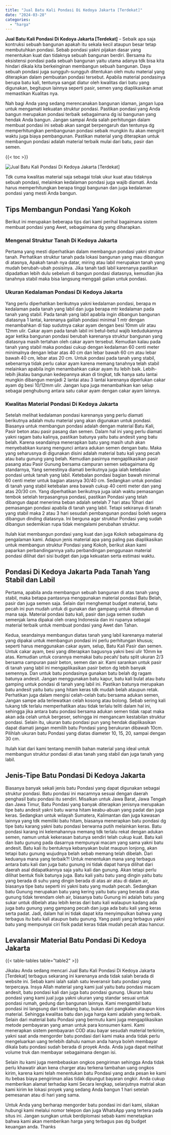 ```yaml
---
title: "Jual Batu Kali Pondasi Di Kedoya Jakarta [Terdekat]"
date: "2024-03-28"
categories: 
  - "harga"
---
```


**Jual Batu Kali Pondasi Di Kedoya Jakarta \[Terdekat\]** – Sebaik apa saja kontruksi sebuah bangunan apakah itu sekala kecil ataupun besar tetap membutuhkan pondasi. Sebab pondasi yakni pijakan dasar yang menentukan kuat dan tidaknya sebuah bangunan berdiri. Bersama itu eksistensi pondasi pada sebuah bangunan yaitu utama adanya tdk bisa kita hindari dikala kita berkeinginan membangun sebuah bangunan. Daya sebuah pondasi juga sungguh-sungguh ditentukan oleh mutu material yang diterapkan dalam pembuatan pondasi tersebut. Apabila material pondasinya berupa batu kali, tentunya sangat diatur oleh kwalitas dari batu yang digunakan, begitupun lainnya seperti pasir, semen yang diaplikasikan amat memastikan Kualitas nya.

Nah bagi Anda yang sedang merencanakan bangunan idaman, jangan lupa untuk mengamati kekuatan struktur pondasi. Pastikan pondasi yang Anda bangun merupakan pondasi terbaik sebagaimana dg isi bangunan yang hendak Anda bangun. Jangan sampai Anda salah perhitungan dalam membuat pondasi ini sebab akan sangat berpengaruh dan tentunya dg memperhitungkan pembangunan pondasi sebaik mungkin itu akan mengirit waktu juga biaya pembangunan. Pastikan material yang diterapkan untuk membangun pondasi adalah material terbaik mulai dari batu, pasir dan semen.

{{< toc >}}

![Jual Batu Kali Pondasi Di Kedoya Jakarta [Terdekat]](/images/jual-batu-kali-37.png)

Tdk cuma kwalitas material saja sebagai tolak ukur kuat atau tidaknya sebuah pondasi, melainkan kedalaman pondasi juga wajib diamati. Anda harus memperhitungkan berapa tinggi bangunan dan juga kedalaman pondasi yang mesti Anda bangun.

## Tips Membangun Pondasi Yang Kokoh

Berikut ini merupakan beberapa tips dari kami perihal bagaimana sistem membuat pondasi yang Awet, sebagaimana dg yang diharapkan.

### Mengenal Struktur Tanah Di Kedoya Jakarta

Pertama yang mesti diperhatikan dalam membangun pondasi yakni struktur tanah. Perhatikan struktur tanah pada lokasi bangunan yang mau dibangun di atasnya, Apakah tanah nya datar, miring atau labil merupakan tanah yang mudah berubah-ubah posisinya. Jika tanah tadi labil karenanya pastikan dipadatkan lebih dulu sebelum di bangun pondasi diatasnya, kemudian jika tanahnya stabil maka bisa langsung menggali galian untuk pondasi.

### Ukuran Kedalaman Pondasi Di Kedoya Jakarta

Yang perlu diperhatikan berikutnya yakni kedalaman pondasi, berapa m kedalaman pada tanah yang labil dan juga berapa mtr kedalaman pada tanah yang stabil. Pada tanah yang labil apabila ingin dibangun bangunan diatasnya 1 lantai, karenanya galilah pondasi minimal 1 mtr dengan menambahkan di tiap sudutnya cakar ayam dengan besi 10mm ulir atau 12mm ulir. Cakar ayam pada tanah labil ini betul-betul wajib kedudukannya agar ketika bangunan pondasi berubah karenanya struktur bangunan yang diatasnya masih tertahan oleh cakar ayam tersebut. Kemudian kalau pada tanah yang stabil maka pondasi cukup dengan kedalaman 60 centi meter minimalnya dengan lebar atas 40 cm dan lebar bawah 60 cm atau lebar bawah 40 cm, lebar atas 20 cm. Untuk pondasi pada tanah yang stabil, sebenarnya tidak perlu cakar ayam karena memang tanahnya telah stabil melainkan apabila ingin menambahkan cakar ayam itu lebih baik. Lebih-lebih jikalau bangunan kedepannya akan di tingkat, tdk hanya satu lantai mungkin dibangun menjadi 2 lantai atau 3 lantai karenanya diperlukan cakar ayam dg besi 10/12mm ulir. Jangan lupa juga menambahkan kan selup sebagai penghubung antara satu cakar ayam dengan cakar ayam lainnya.

### Kwalitas Material Pondasi Di Kedoya Jakarta

Setelah melihat kedalaman pondasi karenanya yang perlu diamati berikutnya adalah mutu material yang akan digunakan untuk pondasi. Biasanya untuk membangun pondasi adalah dengan material Batu Kali, Pasir beton atau pasir pasang dan semen. Dalam hal ini yang perlu diamati yakni ragam batu kalinya, pastikan batunya yaitu batu andesit yang batu belah. Karena seandainya menerapkan batu yang masih utuh akan menyebabkan kurang mengunci antara adukan semen dengan batu. Maka yang seharusnya di digunakan disini adalah material batu kali yang pecah atau batu gunung yang belah. Kemudian pasirnya mengaplikasikan pasir pasang atau Pasir Gunung bersama campuran semen sebagaimana dg standarnya, Yang semestinya diamati berikutnya juga ialah ketebalan pondasi untuk tanah yang labil. Ketebalan pondasi bagian bawah minimal 60 centi meter untuk bagian atasnya 30/40 cm. Sedangkan untuk pondasi di tanah yang stabil ketebalan area bawah cukup 40 centi meter dan yang atas 20/30 cm. Yang diperhatikan berikutnya juga ialah waktu pemasangan tembok setelah terpasangnya pondasi, pastikan Pondasi yang telah dibangun dapat menerima beban adalah setelah 7 hari atau 10hari dari pemasangan pondasi apabila di tanah yang labil. Tetapi sekiranya di tanah yang stabil maka 2 atau 3 hari sesudah pembangunan pondasi boleh segera dibangun dinding diatasnya. Ini berguna agar struktur Pondasi yang sudah dibangun sedemikian rupa tidak mengalami perubahan struktur.

Itulah kiat membangun pondasi yang kuat dan juga Kokoh sebagaimana dg pengalaman kami. Adapun jenis material apa yang paling pas diaplikasikan untuk membangun struktur Pondasi yang Kokoh, berikut akan kami paparkan perbandingannya yaitu perbandingan penggunaan material pondasi dilihat dari sisi budget dan juga kekuatan serta estimasi waktu.

## Pondasi Di Kedoya Jakarta Pada Tanah Yang Stabil dan Labil

Pertama, apabila anda membangun sebuah bangunan di atas tanah yang stabil, maka betapa pantasnya menggunakan material pondasi Batu Belah, pasir dan juga semen saja. Selain dari menghemat budget material, batu pecah ini pun mudah untuk di gunakan dan gampang untuk ditemukan di mana saja. Material pondasi batu kali, pasir dan juga semen sudah semenjak lama dipakai oleh orang Indonesia dan ini rupanya sebagai material terbaik untuk membuat pondasi yang Awet dan Tahan.

Kedua, seandainya membangun diatas tanah yang labil karenanya material yang dipakai untuk membangun pondasi ini perlu perhitungan khusus; seperti harus menggunakan cakar ayam, selup, Batu Kali Pasir dan semen. Untuk cakar ayam, besi yang diterapkan bagusnya yakni besi ulir 10mm ke atas. Kemudian untuk corannya memakai batu pecah/ batu split ukuran 2/3 bersama campuran pasir beton, semen dan air. Kami sarankan untuk pasir di tanah yang labil ini mengaplikasikan pasir beton dg lebih banyak semennya. Dan untuk batu pondasinya gunakan batu belah dg ragam batunya andesit. Jangan menggunakan batu kapur, batu kali bulat atau batu gamping untuk pondasi di tanah yang labil ini. Pastikan batunya merupakan batu andesit yaitu batu yang hitam keras tdk mudah belah ataupun retak. Perhatikan juga dalam mengisi celah-celah batu bersama adukan semen, Jangan sampe ada terlewatkan celah kosong atau bolong. Sebab sering kali tukang tdk terlalu memperhatikan atau tidak terlalu teliti dalam hal ini, sehingga jika antara batu pondasi bersama adukan semen tidak rapat maka akan ada celah untuk bergeser, sehingga ini mengancam kestabilan struktur pondasi. Selain itu, ukuran batu pondasi pun yang hendak diaplikasikan dapat diamati jangan memilih batu Pondasi yang berukuran dibawah 10cm. Pilihlah ukuran batu Pondasi yang diatas diameter 10, 15, 20, sampai dengan 30 cm.

Itulah kiat dari kami tentang memilih bahan material yang ideal untuk membangun struktur pondasi di atas tanah yang stabil dan juga tanah yang labil.

## Jenis-Tipe Batu Pondasi Di Kedoya Jakarta

Biasanya banyak sekali jenis batu Pondasi yang dapat digunakan sebagai struktur pondasi. Batu pondasi ini macamnya sesuai dengan daerah penghasil batu pondasi itu sendiri. Misalkan untuk Jawa Barat, Jawa Tengah dan Jawa Timur, Batu Pondasi yang banyak diterapkan jenisnya merupakan tipe batu andesit yakni batu warna hitam keabu-abuan yang padat dan juga keras. Sedangkan untuk wilayah Sumatera, Kalimantan dan juga kawasan lainnya yang tdk memiliki batu hitam, biasanya menerapkan batu pondasi dg tipe batu karang yakni batu pondasi berwarna putih melainkan keras. Batu pondasi karang ini kelemahannya memang tdk terlalu rekat dengan adukan semen, namun untuk kekerasan batunya sendiri telah cukup kuat. Batu kali dan batu gunung pada dasarnya mempunyai macam yang sama yakni batu andesit. Batu kali itu bentuknya kebanyakan bulat maupun lonjong, akan tetapi batu gunung wujudnya belah sebab memang telah dibelah. Dari keduanya mana yang terbaik?! Untuk menentukan mana yang terbagus antara batu kali dan juga batu gunung ini tidak dapat hanya dilihat dari daerah asal didapatkannya saja yaitu kali dan gunung. Akan tetapi perlu dilihat bentuk fisik batunya juga. Batu kali yaitu batu yang dingin yaitu batu yang berada di suhu yang dingin berada di atas air atau di dalam air, biasanya tipe batu seperti ini yakni batu yang mudah pecah. Sedangkan batu Gunung merupakan batu yang kering yaitu batu yang berada di atas gunung tidak terendam oleh air, biasanya batu Gunung ini adalah batu yang sukar untuk dibelah atau lebih keras dari batu kali walaupun kadang ada juga batu gunung yang gampang pecah dan juga ada batu kali yang keras serta padat. Jadi, dalam hal ini tidak dapat kita menyimpulkan bahwa yang terbagus itu batu kali ataupun batu gunung. Yang pasti yang terbagus yakni batu yang mempunyai ciri fisik padat keras tidak mudah pecah atau hancur.

## Levalansir Material Batu Pondasi Di Kedoya Jakarta

{{< table-tables table="table2" >}}

Jikalau Anda sedang mencari Jual Batu Kali Pondasi Di Kedoya Jakarta \[Terdekat\] terbagus sekarang ini karenanya anda tidak salah berada di website ini. Sebab kami ialah salah satu leveransir batu pondasi yang terpercaya. Insya Allah material yang kami jual yaitu batu pondasi macam andesit, batu pondasi kali dan juga batu pondasi gunung. Ukuran batu pondasi yang kami jual juga yakni ukuran yang standar sesuai untuk pondasi rumah, gedung dan bangunan lainnya. Kami mengambil batu pondasi ini langsung dari tambang batu, bukan dari pangkalan ataupun kios material. Sehingga kwalitas batu dan juga harga kami adalah yang terbaik. Selain dari material batu Pondasi yang bermutu kami juga mengaplikasikan metode pembayaran yang aman untuk para konsumen kami. Kami menerapkan sistem pembayaran COD atau bayar sesudah material terkirim, yakni saat anda mengorder batu pondasi dari kami maka anda tidak perlu mengeluarkan uang terlebih dahulu namun anda hanya boleh membayar dikala batu pondasi sudah berada di proyek Anda. Anda juga dapat melihat volume truk dan membayar sebagaimana dengan isi.

Selain itu kami juga membebaskan ongkos pengiriman sehingga Anda tidak perlu khawatir akan kena charger atau terkena tambahan uang ongkos kirim, karena kami telah menentukan batu Pondasi yang anda pesan ke kami itu bebas biaya pengiriman alias tidak dipungut bayaran ongkir. Anda cukup memberikan alamat terhadap kami Secara lengkap, selanjutnya matrial akan kami kirim ke lokasi proyek yang sedang Anda bangun 1 hari setelah pemesanan atau di hari yang sama.

Untuk Anda yang berharap mengorder batu pondasi ini dari kami, silakan hubungi kami melalui nomor telepon dan juga WhatsApp yang tertera pada situs ini. Jangan sungkan untuk berdiplomasi sebab kami menetapkan bahwa kami akan memberikan harga yang terbagus pas dg budget keuangan anda. Thanks
